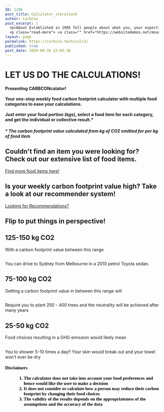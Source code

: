 ```yaml
---
ID: 1196
post_title: Calculator_iteration3
author: CarbCon
post_excerpt: |
  <p>About Established in 1995 Tell people about what you, your expertise and experience.  Think about what you would want to see on this page if you were looking at an about page.  This is your chance to tell about how you are qualified to serve them.Nulla hendrerit metus et tincidunt tristique. Fusce molestie commodo mauris, &hellip;</p>
  <p class="read-more"> <a class="" href="https://websitedemos.net/mountain/about/"> <span class="screen-reader-text">About</span> Read More &raquo;</a></p>
layout: page
permalink: https://carbcon.tech/calc3/
published: true
post_date: 2020-09-26 22:03:36
---
```

<h1><b>LET US DO THE CALCULATIONS!</b></h1>		
			<h4>Presenting<b> CARBCONcalator! </b><br><br>Your one-stop weekly food carbon footprint calculator with multiple food categories to ease your calculations. <br><br>Just enter your food portion (<i>kgs</i>), select a food item for each category, and get the individual or collective result.*<br></h4>		
			<h4><i>* The carbon footprint value calculated from kg of CO2 emitted for per kg of food item</i></h4>		
			<h2>Couldn't find an item you were looking for? Check out our extensive list of food items.</h2>		
		<a href="https://carbcon.tech/table/" data-text="">
				Find more food items here!
		</a>
			<h2>Is your weekly carbon footprint value high? Take a look at our recommender system!</h2>		
		<a href="https://carbcon.tech/recom/" data-text="">
				Looking for Recommendations?
		</a>
			<h2>Flip to put things in perspective!</h2>		
	                        <h2>125-150 kg CO2</h2>
	                           <p><p>With a carbon footprint value between this range</p></p>
	                        <h2></h2>
	                           <p><p>You can drive to Sydney from Melbourne in a 2010 petrol Toyota sedan.</p></p>
	                        <h2>75-100 kg CO2</h2>
	                           <p><p>Getting a carbon footprint value in between this range will</p></p>
	                        <h2></h2>
	                           <p><p>Require you to plant 250 - 400 trees and the neutrality will be achieved after many years</p></p>
	                        <h2>25-50 kg CO2</h2>
	                           <p><p>Food choices resulting in a GHG emission would likely mean</p></p>
	                        <h2></h2>
	                           <p><p>You to shower 5-10 times a day!! Your skin would break out and your towel won't ever be dry</p></p>
			<h5><p lang="en-US" style="caret-color: rgb(0, 0, 0); color: rgb(0, 0, 0); font-style: normal; white-space: normal; margin: 0in; font-family: Calibri; font-size: 11pt;"><b>Disclaimers</b></p><br><ol type="1" style="caret-color: rgb(0, 0, 0); color: rgb(0, 0, 0); font-style: normal; white-space: normal; margin-left: 0.375in; direction: ltr; unicode-bidi: embed; margin-top: 0in; margin-bottom: 0in; font-family: Calibri; font-size: 11pt;"><li value="1" lang="en-US" style="vertical-align: middle;">The calculator does not take into account your food preferences and hence would like the user to make a decision</li><li style="vertical-align: middle;">It does not consider or calculate how a person may reduce their carbon footprint by changing their food choices</li><li style="vertical-align: middle;">The validity of the results depends on the appropriateness of the assumptions and the accuracy of the data</li></ol></h5>